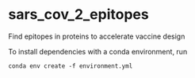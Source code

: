 # sars_cov_2_epitopes
Find epitopes in proteins to accelerate vaccine design

To install dependencies with a conda environment, run

```
conda env create -f environment.yml
```
